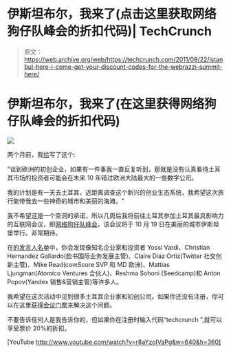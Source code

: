 # 伊斯坦布尔，我来了(点击这里获取网络狗仔队峰会的折扣代码)| TechCrunch

> 原文：<https://web.archive.org/web/https://techcrunch.com/2011/09/22/istanbul-here-i-come-get-your-discount-codes-for-the-webrazzi-summit-here/>

# 伊斯坦布尔，我来了(在这里获得网络狗仔队峰会的折扣代码)

![](img/cc02e9e83e7ae3d957a5412db51d4267.png)

两个月前，我[给](https://web.archive.org/web/20230314162626/https://techcrunch.com/2011/07/22/turkish-private-shopping-site-trendyol-scores-a-big-round-from-kpcb-tiger-global/)写了这个:

“谈到欧洲的初创企业，如果有一件事我一直反复听到，那就是没有认真看待土耳其市场的投资者可能会在未来 10 年错过欧洲大陆最大的一些数字公司。

我的计划是有一天去土耳其，近距离调查这个新兴的创业生态系统，我希望这次旅行能带我去一些神奇的城市和美丽的海滩。"

我不希望这是一个空洞的承诺，所以几周后我将前往土耳其参加土耳其最具影响力的互联网会议，即[网络狗仔队峰会](https://web.archive.org/web/20230314162626/http://www.webrazzi.com/summit/en/)，该会议将于 10 月 19 日在美丽的城市伊斯坦堡举行。非常期待。

在[的发言人名单](https://web.archive.org/web/20230314162626/http://www.webrazzi.com/summit/en/speakers.php)中，你会发现像知名企业家和投资者 Yossi Vardi、Christian Hernandez Gallardo(脸书国际业务发展主管)、Claire Diaz Ortiz(Twitter 社交创新主管)、Mike Read(comScore SVP 和 MD 欧洲)、Mattias Ljungman(Atomico Ventures 合伙人)、Reshma Sohoni (Seedcamp)和 Anton Popov(Yandex 销售&营销主管)等许多人。

我希望在这次活动中见到很多土耳其企业家和初创公司。如果你还没有注册，你可以在这里[获得会议门票](https://web.archive.org/web/20230314162626/http://www.amiando.com/webrazzi.html)来解决这个问题。

不要告诉任何人是我告诉你的，但如果你在注册时输入代码“techcrunch ”,就可以享受票价 20%的折扣。

[YouTube http://www.youtube.com/watch?v=r8aYzoIVaPg&w=640&h=360]